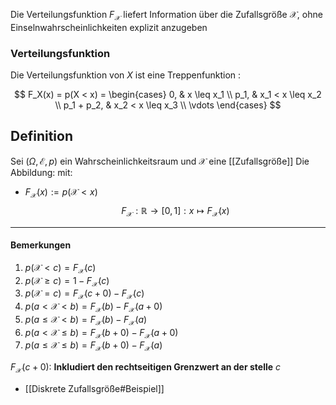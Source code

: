 Die Verteilungsfunktion $F_{\mathcal{X}}$ liefert Information über die Zufallsgröße $\mathcal{X}$, ohne Einselnwahrscheinlichkeiten explizit anzugeben 

### Verteilungsfunktion
Die Verteilungsfunktion von $X$ ist eine Treppenfunktion :

$$
F_X(x) = p(X < x) = 
\begin{cases} 
0, & x \leq x_1 \\ 
p_1, & x_1 < x \leq x_2 \\ 
p_1 + p_2, & x_2 < x \leq x_3 \\ 
\vdots 
\end{cases}
$$

## Definition
Sei $(\Omega, \mathcal{E}, p)$ ein Wahrscheinlichkeitsraum und $\mathcal{X}$ eine [[Zufallsgröße]] 
Die Abbildung: 
mit: 
- $F_{\mathcal{X}}(x):= p(\mathcal{X}<x)$
$$
F_{\mathcal{X}} : \mathbb{R} \to [0,1] : x \mapsto F_{\mathcal{X}}(x)
$$


---
#### Bemerkungen
1. $p(\mathcal{X}<c)=F_{\mathcal{X}}(c)$
2. $p(\mathcal{X}\geq c)=1-F_{\mathcal{X}}(c)$
3. $p(\mathcal{X}=c)=F_{\mathcal{X}}(c+0)-F_{\mathcal{X}}(c)$
4. $p(a<\mathcal{X}<b)=F_{\mathcal{X}}(b)-F_{\mathcal{X}}(a+0)$
5. $p(a\leq\mathcal{X}<b)=F_{\mathcal{X}}(b)-F_{\mathcal{X}}(a)$
6. $p(a<\mathcal{X}\leq b)=F_{\mathcal{X}}(b+0)-F_{\mathcal{X}}(a+0)$
7. $p(a\leq\mathcal{X}\leq b)=F_{\mathcal{X}}(b+0)-F_{\mathcal{X}}(a)$

 $F_{\mathcal{X}}(c+0):$ **Inkludiert den rechtseitigen Grenzwert an der stelle** *c*
 - [[Diskrete Zufallsgröße#Beispiel]]
